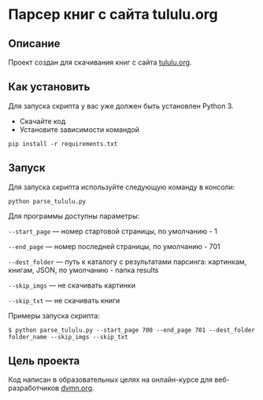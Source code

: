 # Парсер книг с сайта tululu.org

## Описание

Проект создан для скачивания книг с сайта [tululu.org](https:/tululu.org/).

## Как установить

Для запуска скрипта у вас уже должен быть установлен Python 3.

- Скачайте код
- Установите зависимости командой 

```
pip install -r requirements.txt
```

## Запуск

Для запуска скрипта используйте следующую команду в консоли:

```
python parse_tululu.py
```

Для программы доступны параметры:

`--start_page` — номер стартовой страницы, по умолчанию - 1

`--end_page` — номер последней страницы, по умолчанию - 701

`--dest_folder` — путь к каталогу с результатами парсинга: картинкам, книгам, JSON, по умолчанию - папка results

`--skip_imgs` — не скачивать картинки

`--skip_txt` — не скачивать книги

Примеры запуска скрипта:

```
$ python parse_tululu.py --start_page 700 --end_page 701 --dest_folder folder_name --skip_imgs --skip_txt

```

## Цель проекта
Код написан в образовательных целях на онлайн-курсе для веб-разработчиков [dvmn.org](https://dvmn.org/).